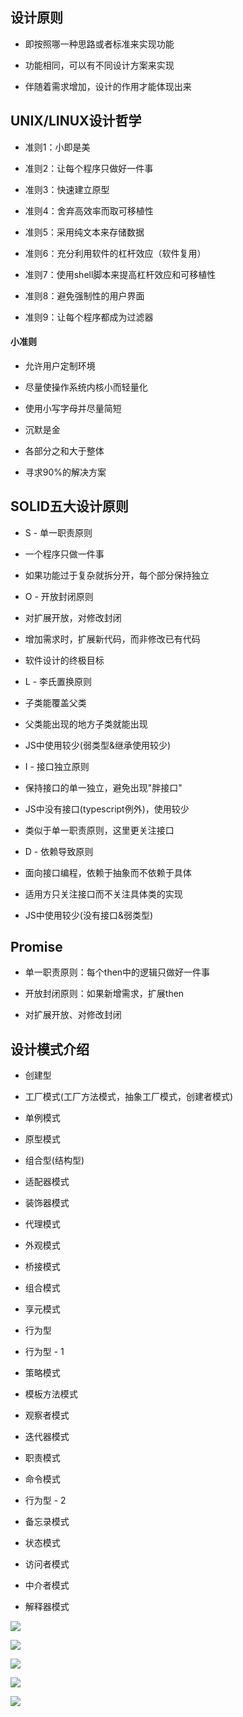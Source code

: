 ## 设计原则

- 即按照哪一种思路或者标准来实现功能

- 功能相同，可以有不同设计方案来实现

- 伴随着需求增加，设计的作用才能体现出来




## UNIX/LINUX设计哲学

- 准则1：小即是美

- 准则2：让每个程序只做好一件事

- 准则3：快速建立原型

- 准则4：舍弃高效率而取可移植性

- 准则5：采用纯文本来存储数据

- 准则6：充分利用软件的杠杆效应（软件复用）

- 准则7：使用shell脚本来提高杠杆效应和可移植性

- 准则8：避免强制性的用户界面

- 准则9：让每个程序都成为过滤器



#### 小准则

- 允许用户定制环境

- 尽量使操作系统内核小而轻量化

- 使用小写字母并尽量简短

- 沉默是金

- 各部分之和大于整体

- 寻求90%的解决方案




## SOLID五大设计原则

- S - 单一职责原则

- 一个程序只做一件事
- 如果功能过于复杂就拆分开，每个部分保持独立

- O - 开放封闭原则

- 对扩展开放，对修改封闭
- 增加需求时，扩展新代码，而非修改已有代码
- 软件设计的终极目标

- L - 李氏置换原则

- 子类能覆盖父类
- 父类能出现的地方子类就能出现
- JS中使用较少(弱类型&继承使用较少)

- I - 接口独立原则

- 保持接口的单一独立，避免出现"胖接口"
- JS中没有接口(typescript例外)，使用较少
- 类似于单一职责原则，这里更关注接口

- D - 依赖导致原则

- 面向接口编程，依赖于抽象而不依赖于具体
- 适用方只关注接口而不关注具体类的实现
- JS中使用较少(没有接口&弱类型)


## Promise

- 单一职责原则：每个then中的逻辑只做好一件事

- 开放封闭原则：如果新增需求，扩展then

- 对扩展开放、对修改封闭




## 设计模式介绍

- 创建型

- 工厂模式(工厂方法模式，抽象工厂模式，创建者模式)
- 单例模式
- 原型模式

- 组合型(结构型)

- 适配器模式
- 装饰器模式
- 代理模式
- 外观模式
- 桥接模式
- 组合模式
- 享元模式

- 行为型

- 行为型 - 1
- 策略模式
- 模板方法模式
- 观察者模式
- 迭代器模式
- 职责模式
- 命令模式
- 行为型 - 2
- 备忘录模式
- 状态模式
- 访问者模式
- 中介者模式
- 解释器模式


![](/assets/微信截图_20181006190532.png)

![](/assets/微信截图_20181006190555.png)

![](/assets/微信截图_20181006190505.png)

![](/assets/微信截图_20181006201931.png)

![](/assets/微信截图_20181006201902.png)